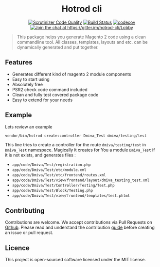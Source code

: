 <h1 align="center"> Hotrod cli </h1>
<p align="center">
<a href="https://scrutinizer-ci.com/g/dmitrijivanenko/hotrod-cli/?branch=master"><img src="https://scrutinizer-ci.com/g/dmitrijivanenko/hotrod-cli/badges/quality-score.png?b=master" alt="Scrutinizer Code Quality"></a>
<a href="https://travis-ci.org/dmitrijivanenko/hotrod-cli"><img src="https://travis-ci.org/dmitrijivanenko/hotrod-cli.svg?branch=master" alt="Build Status"></a>
<a href="https://codecov.io/gh/dmitrijivanenko/hotrod-cli"><img src="https://codecov.io/gh/dmitrijivanenko/hotrod-cli/branch/master/graph/badge.svg" alt="codecov"></a>
<a href="https://gitter.im/hotrod-cli/Lobby?utm_source=badge&utm_medium=badge&utm_campaign=pr-badge&utm_content=badge"><img src="https://badges.gitter.im/hotrod-cli/Lobby.svg" alt="Join the chat at https://gitter.im/hotrod-cli/Lobby"></a>
</p>


> This package helps you generate Magento 2 code using a clean commandline tool. All classes, templates, layouts and etc. can be dynamically generated and put together. 

## Features

- Generates different kind of magento 2 module components
- Easy to start using
- Absolutely free
- PSR2 check code command included
- Clean and fully test covered package code
- Easy to extend for your needs

## Example
   
   Lets review an example
   
   ``` bash
   vendor/bin/hotrod create:controller Dmiva_Test dmiva/testing/test
   ```
   
   This line tries to create a controller for the route `dmiva/testing/test` in `Dmiva_Test` namespace. Magically it
   creates for You a module `Dmiva_Test` if it is not exists, and generates files :
   
   - `app/code/Dmiva/Test/registration.php`   
   - `app/code/Dmiva/Test/etc/module.xml`   
   - `app/code/Dmiva/Test/etc/frontend/routes.xml`   
   - `app/code/Dmiva/Test/view/frontend/layout/dmiva_testing_test.xml`   
   - `app/code/Dmiva/Test/Controller/Testing/Test.php`   
   - `app/code/Dmiva/Test/Block/Testing.php`
   - `app/code/Dmiva/Test/view/frontend/templates/test.phtml`
   
   
## Contributing

Contributions are welcome. We accept contributions via Pull Requests on [Github](https://github.com/dmitrijivanenko/hotrod-cli).
Please read and understand the contribution [guide](contribution.md) before creating an issue or pull request.

## Licence

This project is open-sourced software licensed under the MIT license.
   
